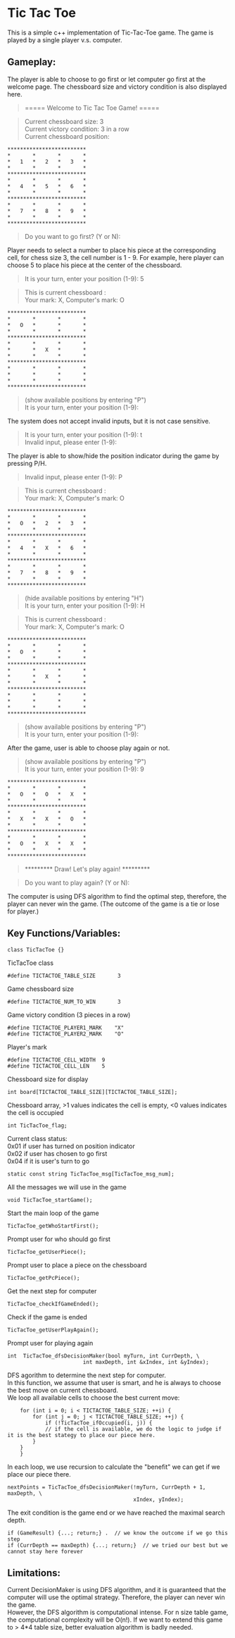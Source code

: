 # Tic Tac Toe

This is a simple c++ implementation of Tic-Tac-Toe game. The game is played by a single player v.s. computer.

## Gameplay:

The player is able to choose to go first or let computer go first at the welcome page.
The chessboard size and victory condition is also displayed here.

>===== Welcome to Tic Tac Toe Game! =====

>Current chessboard size: 3<br/>
>Current victory condition: 3 in a row<br/>
>Current chessboard position:<br/>

	*************************
	*       *       *       *
	*   1   *   2   *   3   *
	*       *       *       *
	*************************
	*       *       *       *
	*   4   *   5   *   6   *
	*       *       *       *
	*************************
	*       *       *       *
	*   7   *   8   *   9   *
	*       *       *       *
	*************************

>Do you want to go first? (Y or N):<br/>

Player needs to select a number to place his piece at the corresponding cell, for chess size 3, the cell number is 1 - 9.
For example, here player can choose 5 to place his piece at the center of the chessboard.


>It is your turn, enter your position (1-9): 5

>This is current chessboard :<br/>
>Your mark: X,  Computer's mark: O

	*************************
	*       *       *       *
	*   O   *       *       *
	*       *       *       *
	*************************
	*       *       *       *
	*       *   X   *       *
	*       *       *       *
	*************************
	*       *       *       *
	*       *       *       *
	*       *       *       *
	*************************

>(show available positions by entering "P")<br/>
>It is your turn, enter your position (1-9):

The system does not accept invalid inputs, but it is not case sensitive.

>It is your turn, enter your position (1-9): t<br/>
>Invalid input, please enter (1-9): 

The player is able to show/hide the position indicator during the game by pressing P/H.

>Invalid input, please enter (1-9): P

>This is current chessboard :<br/>
>Your mark: X,  Computer's mark: O

	*************************
	*       *       *       *
	*   O   *   2   *   3   *
	*       *       *       *
	*************************
	*       *       *       *
	*   4   *   X   *   6   *
	*       *       *       *
	*************************
	*       *       *       *
	*   7   *   8   *   9   *
	*       *       *       *
	*************************

>(hide available positions by entering "H")<br/>
>It is your turn, enter your position (1-9): H

>This is current chessboard :<br/>
>Your mark: X,  Computer's mark: O

	*************************
	*       *       *       *
	*   O   *       *       *
	*       *       *       *
	*************************
	*       *       *       *
	*       *   X   *       *
	*       *       *       *
	*************************
	*       *       *       *
	*       *       *       *
	*       *       *       *
	*************************

>(show available positions by entering "P")<br/>
>It is your turn, enter your position (1-9):

After the game, user is able to choose play again or not.

>(show available positions by entering "P")<br/>
>It is your turn, enter your position (1-9): 9

	*************************
	*       *       *       *
	*   O   *   O   *   X   *
	*       *       *       *
	*************************
	*       *       *       *
	*   X   *   X   *   O   *
	*       *       *       *
	*************************
	*       *       *       *
	*   O   *   X   *   X   *
	*       *       *       *
	*************************

>\*\*\*\*\*\*\*\*\* Draw! Let's play again! \*\*\*\*\*\*\*\*\*


>Do you want to play again? (Y or N):

The computer is using DFS algorithm to find the optimal step, therefore, the player can never win the game. (The outcome of the game is a tie or lose for player.)

## Key Functions/Variables:

```ccp
class TicTacToe {}
```
TicTacToe class

```ccp
#define TICTACTOE_TABLE_SIZE       3
```
Game chessboard size

```ccp
#define TICTACTOE_NUM_TO_WIN       3
```
Game victory condition (3 pieces in a row)

```ccp
#define TICTACTOE_PLAYER1_MARK    "X"
#define TICTACTOE_PLAYER2_MARK    "O"
```
Player's mark

```ccp
#define TICTACTOE_CELL_WIDTH  9
#define TICTACTOE_CELL_LEN    5
```
Chessboard size for display

```ccp
int board[TICTACTOE_TABLE_SIZE][TICTACTOE_TABLE_SIZE];
```
Chessboard array, >1 values indicates the cell is empty, <0 values indicates the cell is occupied

```ccp
int TicTacToe_flag;
```
Current class status:<br/>
0x01  if user has turned on position indicator<br/>
0x02  if user has chosen to go first<br/>
0x04  if it is user's turn to go

```ccp
static const string TicTacToe_msg[TicTacToe_msg_num];
```
All the messages we will use in the game

```ccp
void TicTacToe_startGame();
```
Start the main loop of the game

```ccp
TicTacToe_getWhoStartFirst();
```
Prompt user for who should go first

```ccp
TicTacToe_getUserPiece();
```
Prompt user to place a piece on the chessboard

```ccp
TicTacToe_getPcPiece();
```
Get the next step for computer

```ccp
TicTacToe_checkIfGameEnded();
```
Check if the game is ended

```ccp
TicTacToe_getUserPlayAgain();
```
Prompt user for playing again

```ccp
int  TicTacToe_dfsDecisionMaker(bool myTurn, int CurrDepth, \
                        int maxDepth, int &xIndex, int &yIndex);
```
DFS agorithm to determine the next step for computer.<br/>
In this function, we assume that user is smart, and he is always to choose the best move on current chessboard.<br/>
We loop all available cells to choose the best current move:
```ccp
    for (int i = 0; i < TICTACTOE_TABLE_SIZE; ++i) {
        for (int j = 0; j < TICTACTOE_TABLE_SIZE; ++j) {
            if (!TicTacToe_ifOccupied(i, j)) {
	    	// if the cell is available, we do the logic to judge if it is the best stategy to place our piece here.
	    }
	}
    }
```
In each loop, we use recursion to calculate the "benefit" we can get if we place our piece there.

```ccp
nextPoints = TicTacToe_dfsDecisionMaker(!myTurn, CurrDepth + 1, maxDepth, \
                                        xIndex, yIndex);
```
The exit condition is the game end or we have reached the maximal search depth. 
```ccp
if (GameResult) {...; return;} .  // we know the outcome if we go this step
if (CurrDepth == maxDepth) {...; return;}  // we tried our best but we cannot stay here forever
```

## Limitations:

Current DecisionMaker is using DFS algorithm, and it is guaranteed that the computer will use the optimal strategy. Therefore, the player can never win the game.<br/>
However, the DFS algorithm is computational intense. For n size table game, the computational complexity will be O(n!). If we want to extend this game to > 4\*4 table size, better evaluation algorithm is badly needed.
